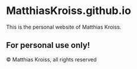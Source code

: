 # MatthiasKroiss.github.io

This is the personal website of Matthias Kroiss.


## For personal use only!

© Matthias Kroiss, all rights reserved 
